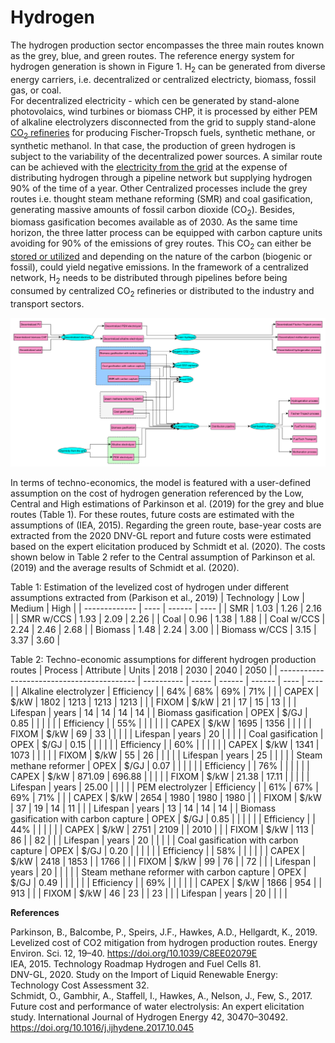 # Hydrogen

The hydrogen production sector encompasses the three main routes known as the grey, blue, and green routes. The reference energy system for hydrogen generation is shown in Figure 1. H<sub>2</sub> can be generated from diverse energy carriers, i.e. decentralized or centralized electricty, biomass, fossil gas, or coal.  
For decentralized electricity - which cen be generated by stand-alone photovolaics, wind turbines or biomass CHP, it is processed by either PEM of alkaline electrolyzers disconnected from the grid to supply stand-alone [CO<sub>2</sub> refineries](synthetic-fuels.md) for producing Fischer-Tropsch fuels, synthetic methane, or synthetic methanol. In that case, the production of green hydrogen is subject to the variability of the decentralized power sources.
A similar route can be achieved with the [electricity from the grid](power-sector.md) at the expense of distributing hydrogen through a pipeline network but supplying hydrogen 90% of the time of a year. 
Other Centralized processes include the grey routes i.e. thought steam methane reforming (SMR) and coal gasification, generating massive amounts of fossil carbon dioxide (CO<sub>2</sub>). Besides, biomass gasification becomes available as of 2030. As the same time horizon, the three latter process can be equipped with carbon capture units avoiding for 90% of the emissions of grey routes. This CO<sub>2</sub> can either be [stored or utilized](../../emissions/CO2-accounting.md) and depending on the nature of the carbon (biogenic or fossil), could yield negative emissions. In the framework of a centralized network, H<sub>2</sub> needs to be distributed through pipelines before being consumed by centralized CO<sub>2</sub> refineries or distributed to the industry and transport sectors.

![](H2.png)

In terms of techno-economics, the model is featured with a user-defined assumption on the cost of hydrogen generation referenced by the Low, Central and High estimations of Parkinson et al. (2019) for the grey and blue routes (Table 1). For these routes, future costs are estimated with the assumptions of (IEA, 2015). Regarding the green route, base-year costs are extracted from the 2020 DNV-GL report and future costs were estimated based on the expert elicitation produced by Schmidt et al. (2020). The costs shown below in Table 2 refer to the Central assumption of Parkinson et al. (2019) and the average results of Schmidt et al. (2020).

Table 1: Estimation of the levelized cost of hydrogen under different assumptions extracted from (Parkison et al., 2019)
|    Technology | Low  | Medium | High |
| ------------- | ---- | ------ | ---- |
| SMR           | 1.03 | 1.26   | 2.16 |
| SMR w/CCS     | 1.93 | 2.09   | 2.26 |
| Coal          | 0.96 | 1.38   | 1.88 |
| Coal w/CCS    | 2.24 | 2.46   | 2.68 |
| Biomass       | 1.48 | 2.24   | 3.00 |
| Biomass w/CCS | 3.15 | 3.37   | 3.60 |

Table 2: Techno-economic assumptions for different hydrogen production routes
| Process                                    | Attribute  | Units | 2018   | 2030   | 2040 | 2050 |
| ------------------------------------------ | ---------- | ----- | ------ | ------ | ---- | ---- |
| Alkaline electrolyzer                      | Efficiency |       | 64%    | 68%    | 69%  | 71%  |
|                                            | CAPEX      | $/kW  | 1802   | 1213   | 1213 | 1213 |
|                                            | FIXOM      | $/kW  | 21     | 17     | 15   | 13   |
|                                            | Lifespan   | years | 14     | 14     | 14   | 14   |
| Biomass gasification                       | OPEX       | $/GJ  | 0.85   |        |      |      |
|                                            | Efficiency |       | 55%    |        |      |      |
|                                            | CAPEX      | $/kW  | 1695   | 1356   |      |      |
|                                            | FIXOM      | $/kW  | 69     | 33     |      |      |
|                                            | Lifespan   | years | 20     |        |      |      |
| Coal gasification                          | OPEX       | $/GJ  | 0.15   |        |      |      |
|                                            | Efficiency |       | 60%    |        |      |      |
|                                            | CAPEX      | $/kW  | 1341   | 1073   |      |      |
|                                            | FIXOM      | $/kW  | 55     | 26     |      |      |
|                                            | Lifespan   | years | 25     |        |      |      |
| Steam methane reformer                     | OPEX       | $/GJ  | 0.07   |        |      |      |
|                                            | Efficiency |       | 76%    |        |      |      |
|                                            | CAPEX      | $/kW  | 871.09 | 696.88 |      |      |
|                                            | FIXOM      | $/kW  | 21.38  | 17.11  |      |      |
|                                            | Lifespan   | years | 25.00  |        |      |      |
| PEM electrolyzer                           | Efficiency |       | 61%    | 67%    | 69%  | 71%  |
|                                            | CAPEX      | $/kW  | 2654   | 1980   | 1980 | 1980 |
|                                            | FIXOM      | $/kW  | 37     | 19     | 14   | 11   |
|                                            | Lifespan   | years | 13     | 14     | 14   | 14   |
| Biomass gasification with carbon capture   | OPEX       | $/GJ  | 0.85   |        |      |      |
|                                            | Efficiency |       | 44%    |        |      |      |
|                                            | CAPEX      | $/kW  | 2751   | 2109   |      | 2010 |
|                                            | FIXOM      | $/kW  | 113    | 86     |      | 82   |
|                                            | Lifespan   | years | 20     |        |      |      |
| Coal gasification with carbon capture      | OPEX       | $/GJ  | 0.20   |        |      |      |
|                                            | Efficiency |       | 58%    |        |      |      |
|                                            | CAPEX      | $/kW  | 2418   | 1853   |      | 1766 |
|                                            | FIXOM      | $/kW  | 99     | 76     |      | 72   |
|                                            | Lifespan   | years | 20     |        |      |      |
| Steam methane reformer with carbon capture | OPEX       | $/GJ  | 0.49   |        |      |      |
|                                            | Efficiency |       | 69%    |        |      |      |
|                                            | CAPEX      | $/kW  | 1866   | 954    |      | 913  |
|                                            | FIXOM      | $/kW  | 46     | 23     |      | 23   |
|                                            | Lifespan   | years | 20     |        |      |      |

**References**

Parkinson, B., Balcombe, P., Speirs, J.F., Hawkes, A.D., Hellgardt, K., 2019. Levelized cost of CO2 mitigation from hydrogen production routes. Energy Environ. Sci. 12, 19–40. https://doi.org/10.1039/C8EE02079E  
IEA, 2015. Technology Roadmap Hydrogen and Fuel Cells 81.  
DNV-GL, 2020. Study on the Import of Liquid Renewable Energy: Technology Cost Assessment 32.  
Schmidt, O., Gambhir, A., Staffell, I., Hawkes, A., Nelson, J., Few, S., 2017. Future cost and performance of water electrolysis: An expert elicitation study. International Journal of Hydrogen Energy 42, 30470–30492. https://doi.org/10.1016/j.ijhydene.2017.10.045
